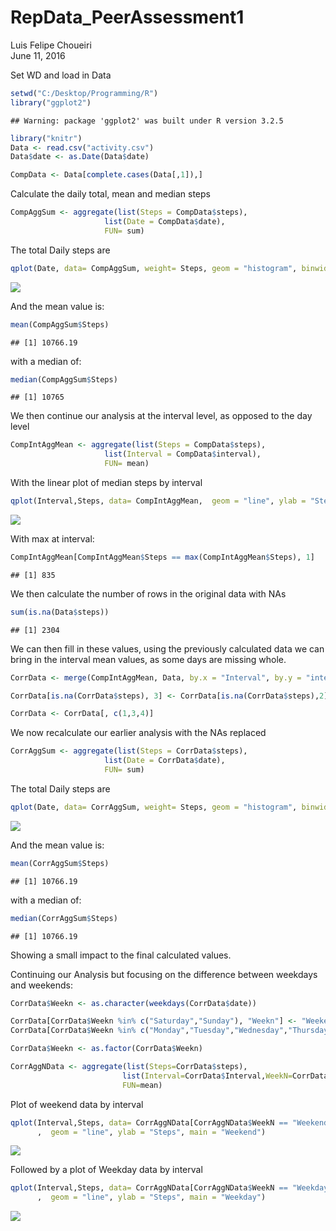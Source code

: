 # RepData_PeerAssessment1
Luis Felipe Choueiri  
June 11, 2016  

Set WD and load in Data


```r
setwd("C:/Desktop/Programming/R")
library("ggplot2")
```

```
## Warning: package 'ggplot2' was built under R version 3.2.5
```

```r
library("knitr")
Data <- read.csv("activity.csv")
Data$date <- as.Date(Data$date)

CompData <- Data[complete.cases(Data[,1]),]
```


Calculate the daily total, mean and median steps


```r
CompAggSum <- aggregate(list(Steps = CompData$steps),
                     list(Date = CompData$date),
                     FUN= sum)
```

The total Daily steps are


```r
qplot(Date, data= CompAggSum, weight= Steps, geom = "histogram", binwidth= 1, ylab = "Steps")
```

![](PA1_template_files/figure-html/DlyStepsSum-1.png)<!-- -->

And the mean value is:


```r
mean(CompAggSum$Steps)
```

```
## [1] 10766.19
```

with a median of:


```r
median(CompAggSum$Steps)
```

```
## [1] 10765
```

We then continue our analysis at the interval level, as opposed to the day level


```r
CompIntAggMean <- aggregate(list(Steps = CompData$steps),
                     list(Interval = CompData$interval),
                     FUN= mean)
```

With the linear plot of median steps by interval


```r
qplot(Interval,Steps, data= CompIntAggMean,  geom = "line", ylab = "Steps")
```

![](PA1_template_files/figure-html/IntStepsMean-1.png)<!-- -->

With max at interval:


```r
CompIntAggMean[CompIntAggMean$Steps == max(CompIntAggMean$Steps), 1]
```

```
## [1] 835
```

We then calculate the number of rows in the original data with NAs



```r
sum(is.na(Data$steps))
```

```
## [1] 2304
```

We can then fill in these values, using the previously calculated data we can bring in the interval mean values, as some days are missing whole.


```r
CorrData <- merge(CompIntAggMean, Data, by.x = "Interval", by.y = "interval", all.y = T)

CorrData[is.na(CorrData$steps), 3] <- CorrData[is.na(CorrData$steps),2]

CorrData <- CorrData[, c(1,3,4)]
```

We now recalculate our earlier analysis with the NAs replaced



```r
CorrAggSum <- aggregate(list(Steps = CorrData$steps),
                     list(Date = CorrData$date),
                     FUN= sum)
```

The total Daily steps are


```r
qplot(Date, data= CorrAggSum, weight= Steps, geom = "histogram", binwidth= 1, ylab = "Steps")
```

![](PA1_template_files/figure-html/CorrDlyStepsSum-1.png)<!-- -->

And the mean value is:


```r
mean(CorrAggSum$Steps)
```

```
## [1] 10766.19
```

with a median of:


```r
median(CorrAggSum$Steps)
```

```
## [1] 10766.19
```

Showing a small impact to the final calculated values.


Continuing our Analysis but focusing on the difference between weekdays and weekends:


```r
CorrData$Weekn <- as.character(weekdays(CorrData$date))

CorrData[CorrData$Weekn %in% c("Saturday","Sunday"), "Weekn"] <- "Weekend"
CorrData[CorrData$Weekn %in% c("Monday","Tuesday","Wednesday","Thursday","Friday"), "Weekn"] <- "Weekday"

CorrData$Weekn <- as.factor(CorrData$Weekn)

CorrAggNData <- aggregate(list(Steps=CorrData$steps),
                         list(Interval=CorrData$Interval,WeekN=CorrData$Weekn),
                         FUN=mean)
```

Plot of weekend data by interval


```r
qplot(Interval,Steps, data= CorrAggNData[CorrAggNData$WeekN == "Weekend",]
      ,  geom = "line", ylab = "Steps", main = "Weekend")
```

![](PA1_template_files/figure-html/IntWkEndSteps-1.png)<!-- -->

Followed by a plot of Weekday data by interval


```r
qplot(Interval,Steps, data= CorrAggNData[CorrAggNData$WeekN == "Weekday",]
      ,  geom = "line", ylab = "Steps", main = "Weekday")
```

![](PA1_template_files/figure-html/IntWkDaySteps-1.png)<!-- -->


